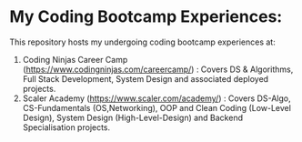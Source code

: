 # My Coding Bootcamp Experiences:

This repository hosts my undergoing coding bootcamp experiences at:
1. Coding Ninjas Career Camp (https://www.codingninjas.com/careercamp/) : Covers DS & Algorithms, Full Stack Development, System Design and associated deployed projects.
2. Scaler Academy (https://www.scaler.com/academy/) : Covers DS-Algo, CS-Fundamentals (OS,Networking), OOP and Clean Coding (Low-Level Design), System Design (High-Level-Design) and Backend Specialisation projects.
